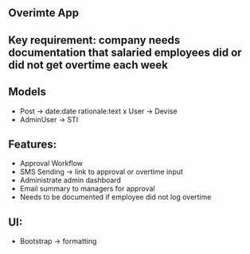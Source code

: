 ## Overimte App

## Key requirement: company needs documentation that salaried employees did or did not get overtime each week

## Models
- Post -> date:date rationale:text
x User -> Devise
- AdminUser -> STI

## Features:
- Approval Workflow
- SMS Sending -> link to approval or overtime input
- Administrate admin dashboard
- Email summary to managers for approval
- Needs to be documented if employee did not log overtime

## UI:
- Bootstrap -> formatting